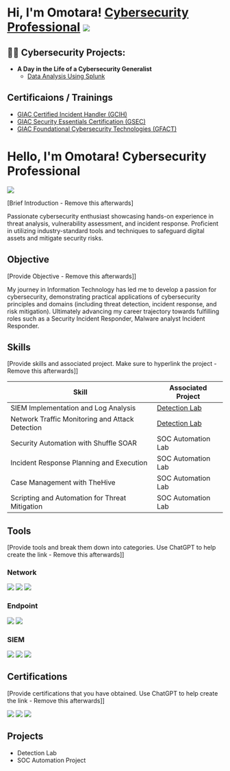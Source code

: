 <h1>Hi, I'm Omotara! <a href="https://www.linkedin.com/in/omotarakokori/">Cybersecurity Professional</a>
<a href="https://www.credly.com/badges/fa004c89-c870-4283-9b87-eed0d4fdfe3c/linked_in_profile)"><img src="https://img.shields.io/badge/-GCIH-000000?&style=for-the-badge&logo=GFACT&logoColor=white" /></a>

<h2>👨‍💻 Cybersecurity Projects:</h2>

- <b>A Day in the Life of a Cybersecurity Generalist</b>
  - [Data Analysis Using Splunk](https://github.com/Omotara100/LABURL)

<h2>Certificaions / Trainings </h2>

- [GIAC Certified Incident Handler (GCIH)](https://www.credly.com/badges/94ae84a1-28c6-424b-a248-47244cc66ed2/linked_in_profile)
- [GIAC Security Essentials Certification (GSEC)](https://www.credly.com/badges/f365deb8-e80e-4be2-a1d4-1e05454d4f7a/linked_in_profile)
- [GIAC Foundational Cybersecurity Technologies (GFACT)](https://www.credly.com/badges/fa004c89-c870-4283-9b87-eed0d4fdfe3c/linked_in_profile)



# Hello, I'm Omotara! Cybersecurity Professional
<a href="https://www.linkedin.com/in/omotarakokori/"><img src="https://img.shields.io/badge/-LinkedIn-0072b1?&style=for-the-badge&logo=linkedin&logoColor=white" /></a>

[Brief Introduction - Remove this afterwards]

Passionate cybersecurity enthusiast showcasing hands-on experience in threat analysis, vulnerability assessment, and incident response. Proficient in utilizing industry-standard tools and techniques to safeguard digital assets and mitigate security risks.

## Objective
[Provide Objective - Remove this afterwards]]

My journey in Information Technology has led me to develop a passion for cybersecurity, demonstrating practical applications of cybersecurity principles and domains (including threat detection, incident response, and risk mitigation). Ultimately advancing my career trajectory towards fulfilling roles such as a Security Incident Responder, Malware analyst Incident Responder.

## Skills
[Provide skills and associated project. Make sure to hyperlink the project - Remove this afterwards]]

| Skill                                         | Associated Project         |
|-----------------------------------------------|----------------------------|
| SIEM Implementation and Log Analysis          | <a href="https://google.com">Detection Lab</a>|
| Network Traffic Monitoring and Attack Detection | <a href="https://google.com">Detection Lab</a>|
| Security Automation with Shuffle SOAR         | SOC Automation Lab|
| Incident Response Planning and Execution      | SOC Automation Lab|
| Case Management with TheHive                  | SOC Automation Lab|
| Scripting and Automation for Threat Mitigation | SOC Automation Lab|

## Tools
[Provide tools and break them down into categories. Use ChatGPT to help create the link - Remove this afterwards]]

### Network
<div>
    <img src="https://img.shields.io/badge/-Wireshark-1679A7?&style=for-the-badge&logo=Wireshark&logoColor=white" />
    <img src="https://img.shields.io/badge/-Suricata-EF3B2D?&style=for-the-badge&logo=Suricata&logoColor=white" />
    <img src="https://img.shields.io/badge/-Zeek-777BB4?&style=for-the-badge&logo=Zeek&logoColor=white" />
</div>

### Endpoint
<div>
    <img src="https://img.shields.io/badge/-Microsoft_Defender_for_Endpoint-00A4EF?&style=for-the-badge&logo=Microsoft&logoColor=white" />
    <img src="https://img.shields.io/badge/-Velociraptor-4B275F?&style=for-the-badge&logo=Velociraptor&logoColor=white" />
</div>

### SIEM
<div>
    <img src="https://img.shields.io/badge/-Microsoft_Sentinel-0078D4?&style=for-the-badge&logo=Microsoft&logoColor=white" />
    <img src="https://img.shields.io/badge/-Splunk-000000?&style=for-the-badge&logo=Splunk&logoColor=white" />
    <img src="https://img.shields.io/badge/-Elastic-005571?&style=for-the-badge&logo=Elastic&logoColor=white" />
</div>

## Certifications
[Provide certifications that you have obtained. Use ChatGPT to help create the link - Remove this afterwards]]
<div>
<a href="https://www.credly.com/badges/94ae84a1-28c6-424b-a248-47244cc66ed2/linked_in_profile"><img src="https://img.shields.io/badge/-GCIH-000000?&style=for-the-badge&logo=GIAC&logoColor=white"/></a>
<a href="https://www.credly.com/badges/f365deb8-e80e-4be2-a1d4-1e05454d4f7a/linked_in_profile"><img src="https://img.shields.io/badge/-GSEC-0078D4?&style=for-the-badge&logo=GIAC&logoColor=white" /></a>
<a href="https://www.credly.com/badges/fa004c89-c870-4283-9b87-eed0d4fdfe3c/linked_in_profile)"><img src="https://img.shields.io/badge/-GFACT-000000?&style=for-the-badge&logo=GIACT&logoColor=white" /></a>

</div>

## Projects
- Detection Lab
- SOC Automation Project
